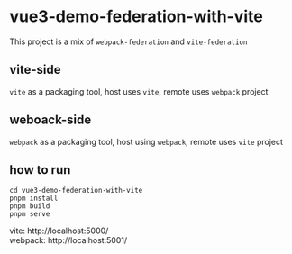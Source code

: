 # vue3-demo-federation-with-vite

This project is a mix of `webpack-federation` and `vite-federation`

## vite-side

`vite` as a packaging tool, host uses `vite`, remote uses `webpack` project

## weboack-side

`webpack` as a packaging tool, host using `webpack`, remote uses `vite` project

## how to run

```shell
cd vue3-demo-federation-with-vite
pnpm install
pnpm build
pnpm serve
```

vite: http://localhost:5000/
<br>
webpack: http://localhost:5001/
